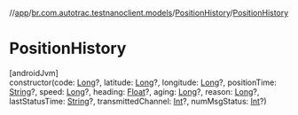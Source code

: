 //[app](../../../index.md)/[br.com.autotrac.testnanoclient.models](../index.md)/[PositionHistory](index.md)/[PositionHistory](-position-history.md)

# PositionHistory

[androidJvm]\
constructor(code: [Long](https://kotlinlang.org/api/latest/jvm/stdlib/kotlin/-long/index.html)?, latitude: [Long](https://kotlinlang.org/api/latest/jvm/stdlib/kotlin/-long/index.html)?, longitude: [Long](https://kotlinlang.org/api/latest/jvm/stdlib/kotlin/-long/index.html)?, positionTime: [String](https://kotlinlang.org/api/latest/jvm/stdlib/kotlin/-string/index.html)?, speed: [Long](https://kotlinlang.org/api/latest/jvm/stdlib/kotlin/-long/index.html)?, heading: [Float](https://kotlinlang.org/api/latest/jvm/stdlib/kotlin/-float/index.html)?, aging: [Long](https://kotlinlang.org/api/latest/jvm/stdlib/kotlin/-long/index.html)?, reason: [Long](https://kotlinlang.org/api/latest/jvm/stdlib/kotlin/-long/index.html)?, lastStatusTime: [String](https://kotlinlang.org/api/latest/jvm/stdlib/kotlin/-string/index.html)?, transmittedChannel: [Int](https://kotlinlang.org/api/latest/jvm/stdlib/kotlin/-int/index.html)?, numMsgStatus: [Int](https://kotlinlang.org/api/latest/jvm/stdlib/kotlin/-int/index.html)?)
